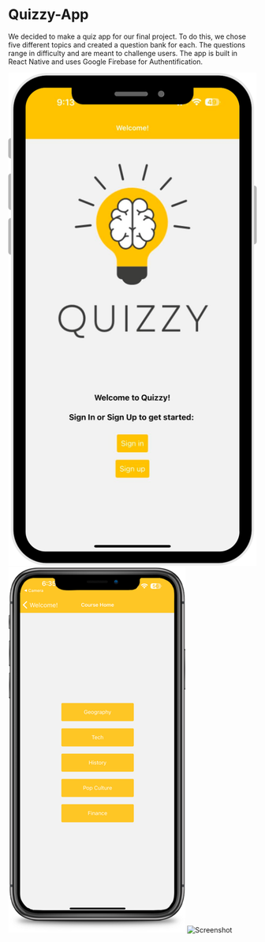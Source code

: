 # Quizzy-App

We decided to make a quiz app for our final project. To do this, we chose five different topics and created a question bank for each. The questions range in difficulty and are meant to challenge users. The app is built in React Native and uses Google Firebase for Authentification.

![Screenshot](Picture1.png)
![Screenshot](Picture3.png)
![Screenshot](Picture.png)
